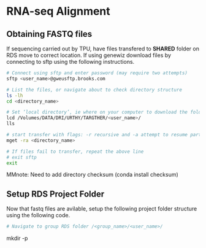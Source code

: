 # RNA-seq Alignment

## Obtaining FASTQ files


If sequencing carried out by TPU, have files transfered to **SHARED** folder on RDS move to correct location. If using genewiz download files by connecting to sftp using the following instructions.

```sh
# Connect using sftp and enter password (may require two attempts)
sftp <user_name>@gweusftp.brooks.com

# List the files, or navigate about to check directory structure
ls -lh
cd <directory_name>

# Set ‘local directory’, ie where on your computer to download the folder to - Use lls to confirm location is as expected
lcd /Volumes/DATA/DRI/URTHY/TARGTHER/<user_name>/
lls

# start transfer with flags: -r recursive and -a attempt to resume partial transfers of existing files 
mget -ra <directory_name>

# If files fail to transfer, repeat the above line
# exit sftp
exit

```
MMnote: Need to add directory checksum (conda install checksum)

## Setup RDS Project Folder

Now that fastq files are avilable, setup the following project folder structure using the following code.

```sh
# Navigate to group RDS folder /<group_name>/<user_name>/
```

mkdir -p 